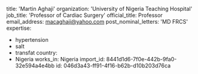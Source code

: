 title: 'Martin Aghaji'
organization: 'University of Nigeria Teaching Hospital'
job_title: 'Professor of Cardiac Surgery'
official_title: Professor
email_address: macaghaji@yahoo.com
post_nominal_letters: 'MD FRCS'
expertise:
  - hypertension
  - salt
  - transfat
country:
  - Nigeria
works_in: Nigeria
import_id: 8441d1d6-7f0e-442b-9fa0-32e594a4e4bb
id: 046d3a43-ff91-4f16-b62b-d10b203d76ca

